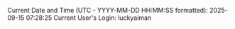 Current Date and Time (UTC - YYYY-MM-DD HH:MM:SS formatted): 2025-09-15 07:28:25
Current User's Login: luckyaiman
